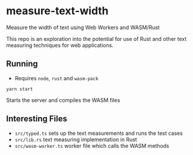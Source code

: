 # measure-text-width

Measure the width of text using Web Workers and WASM/Rust

This repo is an exploration into the potential for use of Rust and other text
measuring techniques for web applications.

## Running

- Requires `node`, `rust` and `wasm-pack`

```
yarn start
```

Starts the server and compiles the WASM files

## Interesting Files

- `src/typed.ts` sets up the text measurements and runs the test cases
- `src/lib.rs` text measuring implementation in Rust
- `src/wasm-worker.ts` worker file which calls the WASM methods
